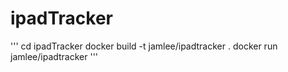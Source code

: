 # ipadTracker

'''
cd ipadTracker
docker build -t jamlee/ipadtracker .
docker run jamlee/ipadtracker
'''
